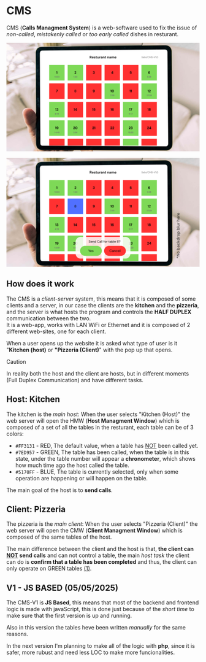 # CMS

CMS (**Calls Managment System**) is a web-software used to fix the issue of *non-called*, *mistakenly called* or *too early called* dishes in resturant.

![NoPopUp](/assets/CMS-NoPopUp.png)

![popUp](/assets/CMS-popUp.png)

## How does it work

The CMS is a *client-server* system, this means that it is composed of some clients and a server, in our case the clients are the **kitchen** and the **pizzeria**, and the server is what hosts the program and controls the **HALF DUPLEX** communication between the two.<br>
It is a web-app, works with LAN WiFi or Ethernet and it is composed of 2 different web-sites, one for each client.

When a user opens up the website it is asked what type of user is it "**Kitchen (host)** or **"Pizzeria (Client)**" with the pop up that opens.

> [!CAUTION]
> In reality both the host and the client are hosts, but in different moments (Full Duplex Communication) and have different tasks.

## Host: Kitchen

The kitchen is the *main host*: When the user selects "Kitchen (Host)" the web server will open the HMW (**Host Managment Window**) which is composed of a set of all the tables in the resturant, each table can be of 3 colors:

- `#FF3131` - RED, The default value, when a table has <ins>NOT</ins> been called yet.
- `#7ED957` - GREEN, The table has been called, when the table is in this state, under the table number will appear a **chronometer**, which shows how much time ago the host called the table.
- `#5170FF` - BLUE, The table is currently selected, only when some operation are happening or will happen on the table.  

The main goal of the host is to **send calls**.

## Client: Pizzeria

The pizzeria is the *main client*: When the user selects "Pizzeria (Client)" the web server will open the CMW (**Client Managment Window**) which is composed of the same tables of the host.

The main difference between the client and the host is that, **the client can <ins>NOT</ins> send calls** and can not control a table, the main *host task* the client can do is **confirm that a table has been completed** and thus, the client can only operate on GREEN tables [(1)](IDEAS.md).

## V1 - JS BASED (05/05/2025)

The CMS-V1 is **JS Based**, this means that most of the backend and frontend logic is made with javaScript, this is done just because of the *short time* to make sure that the first version is up and running.

Also in this version the tables heve been written *manually* for the same reasons.

In the next version I'm planning to make all of the logic with **php**, since it is safer, more rubust and need less LOC to make more funcionalities.